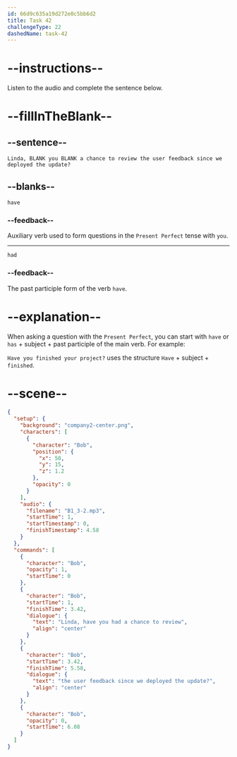 ```yaml
---
id: 66d9c635a19d272e0c5bb6d2
title: Task 42
challengeType: 22
dashedName: task-42
---
```

<!--
AUDIO REFERENCE:
Bob: Linda, have you had a chance to review the user feedback since we deployed the update?
-->

# --instructions--

Listen to the audio and complete the sentence below.

# --fillInTheBlank--

## --sentence--

`Linda, BLANK you BLANK a chance to review the user feedback since we deployed the update?`

## --blanks--

`have`

### --feedback--

Auxiliary verb used to form questions in the `Present Perfect` tense with `you`.

---

`had`

### --feedback--

The past participle form of the verb `have`.

# --explanation--

When asking a question with the `Present Perfect`, you can start with `have` or `has` + subject + past participle of the main verb.  For example:

`Have you finished your project?` uses the structure `Have` + subject + `finished`.

# --scene--

```json
{
  "setup": {
    "background": "company2-center.png",
    "characters": [
      {
        "character": "Bob",
        "position": {
          "x": 50,
          "y": 15,
          "z": 1.2
        },
        "opacity": 0
      }
    ],
    "audio": {
      "filename": "B1_3-2.mp3",
      "startTime": 1,
      "startTimestamp": 0,
      "finishTimestamp": 4.58
    }
  },
  "commands": [
    {
      "character": "Bob",
      "opacity": 1,
      "startTime": 0
    },
    {
      "character": "Bob",
      "startTime": 1,
      "finishTime": 3.42,
      "dialogue": {
        "text": "Linda, have you had a chance to review",
        "align": "center"
      }
    },
    {
      "character": "Bob",
      "startTime": 3.42,
      "finishTime": 5.58,
      "dialogue": {
        "text": "the user feedback since we deployed the update?",
        "align": "center"
      }
    },
    {
      "character": "Bob",
      "opacity": 0,
      "startTime": 6.08
    }
  ]
}
```

